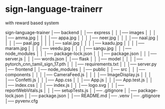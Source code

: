 # sign-language-trainerr
with reward based system

sign-language-trainer
│── backend
│   │── express
│   │   │── images
│   │   │   │── amma.jpg
│   │   │   │── appa.jpg
│   │   │   │── neer.jpg
│   │   │   │── naal.jpg
│   │   │   │── paal.jpg
│   │   │   │── salai.jpg
│   │   │   │── kaadu.jpg
│   │   │   │── maram.jpg
│   │   │   │── veedu.jpg
│   │   │   │── sangu.jpg
│   │   │── node_modules
│   │   │── package-lock.json
│   │   │── package.json
│   │   │── server.js
│   │   │── words.json
│   │── flask
│   │   │── model
│   │   │   │── pytorch_cnn_tamil_sign_17.pth
│   │   │── requirements.txt
│   │   │── server.py
│── frontend
│   │── node_modules
│   │── public
│   │── src
│   │   │── components
│   │   │   │── CameraFeed.js
│   │   │   │── ImageDisplay.js
│   │   │   │── Confetti.js
│   │   │── App.css
│   │   │── App.js
│   │   │── App.test.js
│   │   │── index.css
│   │   │── index.js
│   │   │── logo.svg
│   │   │── reportWebVitals.js
│   │   │── setupTests.js
│   │── .gitignore
│   │── package-lock.json
│   │── package.json
│   │── README.md
│── .venv
│── .gitignore
│── pyvenv.cfg

